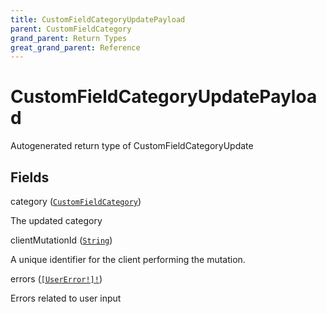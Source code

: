 ```yaml
---
title: CustomFieldCategoryUpdatePayload
parent: CustomFieldCategory
grand_parent: Return Types
great_grand_parent: Reference
---
```


# CustomFieldCategoryUpdatePayload

Autogenerated return type of CustomFieldCategoryUpdate

## Fields

<div class="field-entry ">
  <span id="category" class="field-name anchored">category (<code><a href="/docs/reference/object/custom_field_category">CustomFieldCategory</a></code>)</span>

  <div class="description-wrapper">
   <p>The updated category</p>

  </div>
</div>

<div class="field-entry ">
  <span id="client_mutation_id" class="field-name anchored">clientMutationId (<code><a href="/docs/reference/scalar/string">String</a></code>)</span>

  <div class="description-wrapper">
   <p>A unique identifier for the client performing the mutation.</p>

  </div>
</div>

<div class="field-entry ">
  <span id="errors" class="field-name anchored">errors (<code><a href="/docs/reference/object/user_error">[UserError!]!</a></code>)</span>

  <div class="description-wrapper">
   <p>Errors related to user input</p>

  </div>
</div>

